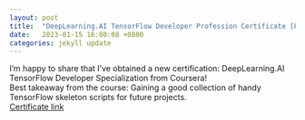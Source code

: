 ```yaml
---
layout: post
title:  "DeepLearning.AI TensorFlow Developer Profession Certificate [PROGRESS UPDATE]"
date:   2023-01-15 16:00:08 +0800
categories: jekyll update
---
```


I’m happy to share that I’ve obtained a new certification: DeepLearning.AI TensorFlow Developer Specialization from Coursera!  
Best takeaway from the course: Gaining a good collection of handy TensorFlow skeleton scripts for future projects.  
[Certificate link](https://coursera.org/share/d6bde72042e50724c3c79f0755c27c58)
